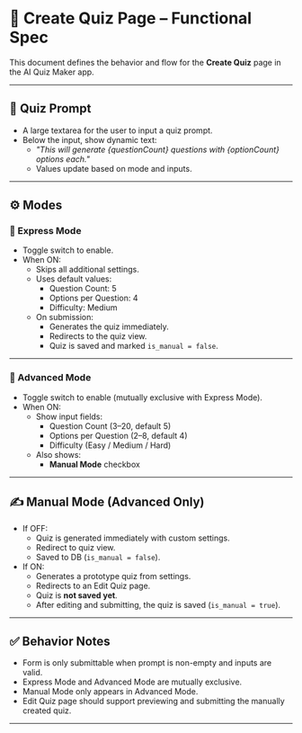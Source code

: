 # 🧠 Create Quiz Page – Functional Spec

This document defines the behavior and flow for the **Create Quiz** page in the AI Quiz Maker app.

---

## 📝 Quiz Prompt

- A large textarea for the user to input a quiz prompt.
- Below the input, show dynamic text:
  - _"This will generate {questionCount} questions with {optionCount} options each."_
  - Values update based on mode and inputs.

---

## ⚙️ Modes

### 🚀 Express Mode

- Toggle switch to enable.
- When ON:
  - Skips all additional settings.
  - Uses default values:
    - Question Count: 5
    - Options per Question: 4
    - Difficulty: Medium
  - On submission:
    - Generates the quiz immediately.
    - Redirects to the quiz view.
    - Quiz is saved and marked `is_manual = false`.

---

### 🔧 Advanced Mode

- Toggle switch to enable (mutually exclusive with Express Mode).
- When ON:
  - Show input fields:
    - Question Count (3–20, default 5)
    - Options per Question (2–8, default 4)
    - Difficulty (Easy / Medium / Hard)
  - Also shows:
    - **Manual Mode** checkbox

---

## ✍️ Manual Mode (Advanced Only)

- If OFF:
  - Quiz is generated immediately with custom settings.
  - Redirect to quiz view.
  - Saved to DB (`is_manual = false`).
- If ON:
  - Generates a prototype quiz from settings.
  - Redirects to an Edit Quiz page.
  - Quiz is **not saved yet**.
  - After editing and submitting, the quiz is saved (`is_manual = true`).

---

## ✅ Behavior Notes

- Form is only submittable when prompt is non-empty and inputs are valid.
- Express Mode and Advanced Mode are mutually exclusive.
- Manual Mode only appears in Advanced Mode.
- Edit Quiz page should support previewing and submitting the manually created quiz.

---
